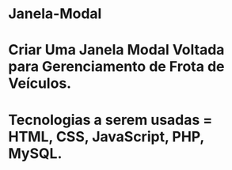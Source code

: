 # Janela-Modal
Criar Uma Janela Modal Voltada para Gerenciamento de Frota de Veículos.
==================================================================
Tecnologias a serem usadas = HTML, CSS, JavaScript, PHP, MySQL.
==================================================================

